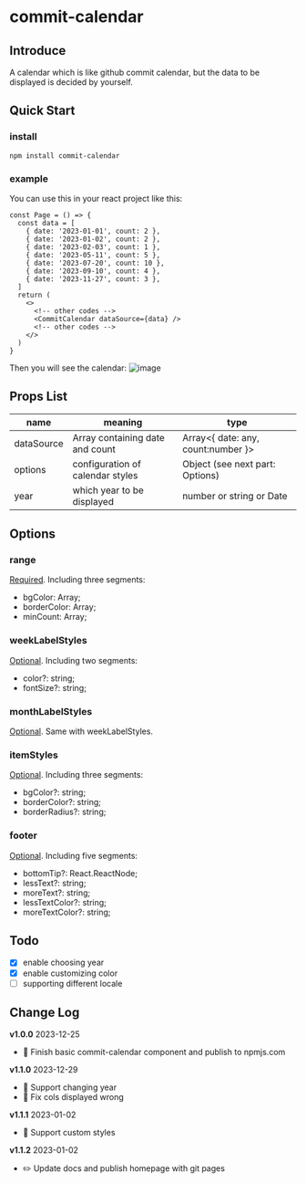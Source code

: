 # commit-calendar

## Introduce

A calendar which is like github commit calendar, but the data to be displayed is decided by yourself.

## Quick Start

### install

```
npm install commit-calendar
```

### example

You can use this in your react project like this:

```
const Page = () => {
  const data = [
    { date: '2023-01-01', count: 2 },
    { date: '2023-01-02', count: 2 },
    { date: '2023-02-03', count: 1 },
    { date: '2023-05-11', count: 5 },
    { date: '2023-07-20', count: 10 },
    { date: '2023-09-10', count: 4 },
    { date: '2023-11-27', count: 3 },
  ]
  return (
    <>
      <!-- other codes -->
      <CommitCalendar dataSource={data} />
      <!-- other codes -->
    </>
  )
}
```

Then you will see the calendar:
![image](https://github.com/Sheepeer/commit-calendar/assets/78125933/bc118ab7-7b50-4c40-bb3f-76f547120da8)

## Props List

| name       | meaning                          | type                               |
| ---------- | -------------------------------- | ---------------------------------- |
| dataSource | Array containing date and count  | Array<{ date: any, count:number }> |
| options    | configuration of calendar styles | Object (see next part: Options)    |
| year       | which year to be displayed       | number or string or Date           |

## Options

### range

<ins>Required</ins>. Including three segments:

- bgColor: Array<string>;
- borderColor: Array<string>;
- minCount: Array<number>;

### weekLabelStyles

<ins>Optional</ins>. Including two segments:

- color?: string;
- fontSize?: string;

### monthLabelStyles

<ins>Optional</ins>. Same with weekLabelStyles.

### itemStyles

<ins>Optional</ins>. Including three segments:

- bgColor?: string;
- borderColor?: string;
- borderRadius?: string;

### footer

<ins>Optional</ins>. Including five segments:

- bottomTip?: React.ReactNode;
- lessText?: string;
- moreText?: string;
- lessTextColor?: string;
- moreTextColor?: string;

## Todo

- [x] enable choosing year
- [x] enable customizing color
- [ ] supporting different locale

## Change Log

**v1.0.0** 2023-12-25

- :guitar: Finish basic commit-calendar component and publish to npmjs.com

**v1.1.0** 2023-12-29

- :guitar: Support changing year
- :bug: Fix cols displayed wrong

**v1.1.1** 2023-01-02

- :guitar: Support custom styles

**v1.1.2** 2023-01-02

- :pencil2: Update docs and publish homepage with git pages

